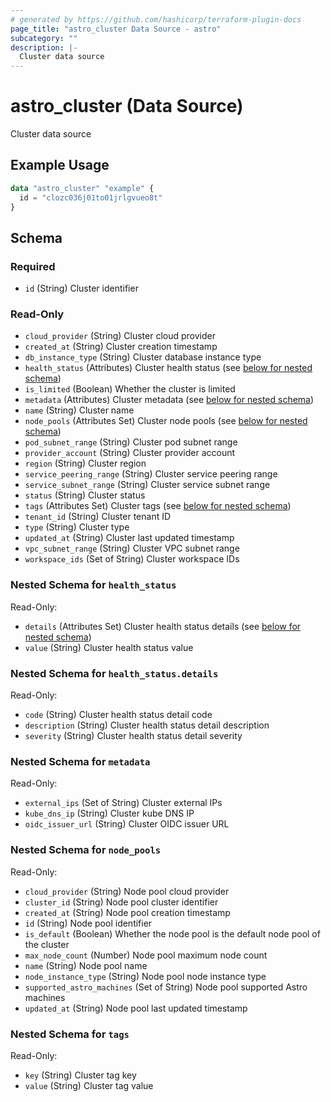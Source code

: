 ```yaml
---
# generated by https://github.com/hashicorp/terraform-plugin-docs
page_title: "astro_cluster Data Source - astro"
subcategory: ""
description: |-
  Cluster data source
---
```


# astro_cluster (Data Source)

Cluster data source

## Example Usage

```terraform
data "astro_cluster" "example" {
  id = "clozc036j01to01jrlgvueo8t"
}
```

<!-- schema generated by tfplugindocs -->
## Schema

### Required

- `id` (String) Cluster identifier

### Read-Only

- `cloud_provider` (String) Cluster cloud provider
- `created_at` (String) Cluster creation timestamp
- `db_instance_type` (String) Cluster database instance type
- `health_status` (Attributes) Cluster health status (see [below for nested schema](#nestedatt--health_status))
- `is_limited` (Boolean) Whether the cluster is limited
- `metadata` (Attributes) Cluster metadata (see [below for nested schema](#nestedatt--metadata))
- `name` (String) Cluster name
- `node_pools` (Attributes Set) Cluster node pools (see [below for nested schema](#nestedatt--node_pools))
- `pod_subnet_range` (String) Cluster pod subnet range
- `provider_account` (String) Cluster provider account
- `region` (String) Cluster region
- `service_peering_range` (String) Cluster service peering range
- `service_subnet_range` (String) Cluster service subnet range
- `status` (String) Cluster status
- `tags` (Attributes Set) Cluster tags (see [below for nested schema](#nestedatt--tags))
- `tenant_id` (String) Cluster tenant ID
- `type` (String) Cluster type
- `updated_at` (String) Cluster last updated timestamp
- `vpc_subnet_range` (String) Cluster VPC subnet range
- `workspace_ids` (Set of String) Cluster workspace IDs

<a id="nestedatt--health_status"></a>
### Nested Schema for `health_status`

Read-Only:

- `details` (Attributes Set) Cluster health status details (see [below for nested schema](#nestedatt--health_status--details))
- `value` (String) Cluster health status value

<a id="nestedatt--health_status--details"></a>
### Nested Schema for `health_status.details`

Read-Only:

- `code` (String) Cluster health status detail code
- `description` (String) Cluster health status detail description
- `severity` (String) Cluster health status detail severity



<a id="nestedatt--metadata"></a>
### Nested Schema for `metadata`

Read-Only:

- `external_ips` (Set of String) Cluster external IPs
- `kube_dns_ip` (String) Cluster kube DNS IP
- `oidc_issuer_url` (String) Cluster OIDC issuer URL


<a id="nestedatt--node_pools"></a>
### Nested Schema for `node_pools`

Read-Only:

- `cloud_provider` (String) Node pool cloud provider
- `cluster_id` (String) Node pool cluster identifier
- `created_at` (String) Node pool creation timestamp
- `id` (String) Node pool identifier
- `is_default` (Boolean) Whether the node pool is the default node pool of the cluster
- `max_node_count` (Number) Node pool maximum node count
- `name` (String) Node pool name
- `node_instance_type` (String) Node pool node instance type
- `supported_astro_machines` (Set of String) Node pool supported Astro machines
- `updated_at` (String) Node pool last updated timestamp


<a id="nestedatt--tags"></a>
### Nested Schema for `tags`

Read-Only:

- `key` (String) Cluster tag key
- `value` (String) Cluster tag value
